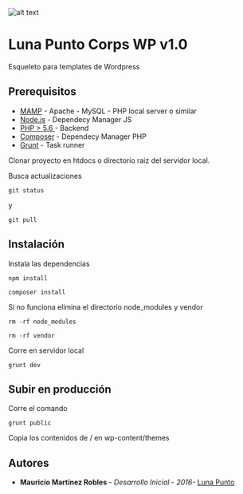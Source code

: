 ![alt text](https://lunapunto.com/remoteassets/github.png)

# Luna Punto Corps WP v1.0

Esqueleto para templates de Wordpress

## Prerequisitos

* [MAMP](https://www.mamp.info/en/) - Apache - MySQL - PHP local server o similar
* [Node.js](https://nodejs.org/es/) - Dependecy Manager JS
* [PHP > 5.6 ](http://php.net/manual/es/intro-whatis.php) - Backend
* [Composer](https://getcomposer.org/) - Dependecy Manager PHP
* [Grunt](https://gruntjs.com/) - Task runner

Clonar proyecto en htdocs o directorio raiz del servidor local.

Busca actualizaciones

```
git status
```
y

```
git pull
```

## Instalación

Instala las dependencias

```
npm install
```
```
composer install
```

Si no funciona elimina el directorio node_modules y vendor

```
rm -rf node_modules
```

```
rm -rf vendor
```

Corre en servidor local

```
grunt dev
```

## Subir en producción

Corre el comando

```
grunt public
```

Copia los contenidos de / en  wp-content/themes 

## Autores

* **Mauricio Martínez Robles** - *Desarrollo Inicial* - *2016-* [Luna Punto](https://lunapunto.com)
